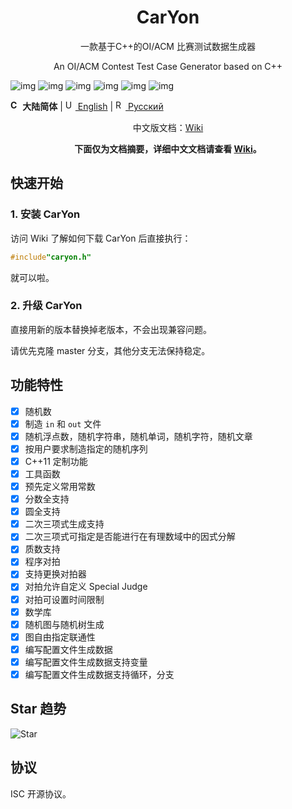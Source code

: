 <h1 align="center">CarYon</h1>
<p align="center">一款基于C++的OI/ACM 比赛测试数据生成器</p>
<p align="center">An OI/ACM Contest Test Case Generator based on C++</p>

![img](https://img.shields.io/badge/Avatar-luosw-red.svg) ![img](https://img.shields.io/github/package-json/v/luosiwei-cmd/caryon) ![img](https://img.shields.io/npm/dm/datamaker-caryon) ![img](https://img.shields.io/npm/dt/datamaker-caryon) ![img](https://img.shields.io/npm/l/datamaker-caryon)  ![img](https://img.shields.io/github/commit-activity/m/luosiwei-cmd/CarYon) 

**<img src="https://s.oier.in/cn.png" width="16" alt="CN" /> 大陆简体** | [<img src="https://s.oier.in/us.png" width="16" alt="US" /> English](README.en-us.md) | [<img src="https://s.oier.in/ru.png" width="16" alt="RU" /> Русский](README.ru.md)

<p align="center">中文版文档：<a href="https://github.com/luosiwei-cmd/CarYon/wiki">Wiki</a></p>

<p align="center"><b>下面仅为文档摘要，详细中文文档请查看 <a href="https://github.com/luosiwei-cmd/CarYon/wiki">Wiki</a>。</b></p>

## 快速开始

### 1. 安装 CarYon

访问 Wiki 了解如何下载 CarYon 后直接执行：

```cpp
#include"caryon.h"
```

就可以啦。

### 2. 升级 CarYon

直接用新的版本替换掉老版本，不会出现兼容问题。

请优先克隆 master 分支，其他分支无法保持稳定。

## 功能特性

- [x] 随机数
- [x] 制造 `in` 和 `out` 文件
- [x] 随机浮点数，随机字符串，随机单词，随机字符，随机文章
- [x] 按用户要求制造指定的随机序列
- [x] C++11 定制功能
- [x] 工具函数
- [x] 预先定义常用常数
- [x] 分数全支持
- [x] 圆全支持
- [x] 二次三项式生成支持
- [x] 二次三项式可指定是否能进行在有理数域中的因式分解
- [x] 质数支持
- [x] 程序对拍
- [x] 支持更换对拍器
- [x] 对拍允许自定义 Special Judge
- [x] 对拍可设置时间限制
- [x] 数学库
- [x] 随机图与随机树生成
- [x] 图自由指定联通性
- [x] 编写配置文件生成数据
- [x] 编写配置文件生成数据支持变量
- [x] 编写配置文件生成数据支持循环，分支

## Star 趋势
![Star](https://starchart.cc/luosiwei-cmd/caryon.svg)

## 协议

ISC 开源协议。
